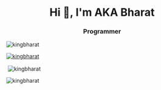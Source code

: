 <h1 align="center">Hi 👋, I'm AKA Bharat</h1>
<h3 align="center">Programmer</h3>

<p align="left"> <img src="https://komarev.com/ghpvc/?username=kingbharat&label=Profile%20views&color=000000&style=flat" alt="kingbharat" /> </p>

<p align="left"> <a href="https://github.com/ryo-ma/github-profile-trophy"><img src="https://github-profile-trophy.vercel.app/?username=kingbharat" alt="kingbharat" /></a> </p>



<!-- <p><img align="left" src="https://github-readme-stats.vercel.app/api/top-langs?username=kingbharat&show_icons=true&theme=tokyonight&hide_border=true&locale=en&layout=compact" alt="kingbharat" /></p> -->

<p>&nbsp;<img align="center" src="https://github-readme-stats.vercel.app/api?username=kingbharat&show_icons=true&theme=dracula&hide_border=true&locale=en" alt="kingbharat" /></p>

<p><img align="center" src="https://github-readme-streak-stats.herokuapp.com/?user=kingbharat&theme=dark" alt="kingbharat" /></p>

